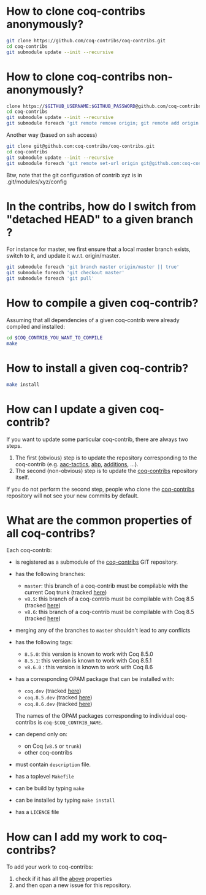 # How to clone coq-contribs anonymously?

```bash
git clone https://github.com/coq-contribs/coq-contribs.git
cd coq-contribs
git submodule update --init --recursive
```

# How to clone coq-contribs non-anonymously?

```bash
clone https://$GITHUB_USERNAME:$GITHUB_PASSWORD@github.com/coq-contribs/coq-contribs.git
cd coq-contribs
git submodule update --init --recursive
git submodule foreach 'git remote remove origin; git remote add origin https://$GITHUB_USERNAME:$GITHUB_PASSWORD@github.com/coq-contribs/$name.git'
```

Another way (based on ssh access)

```bash
git clone git@github.com:coq-contribs/coq-contribs.git
cd coq-contribs
git submodule update --init --recursive
git submodule foreach 'git remote set-url origin git@github.com:coq-contribs/$name.git'

```

Btw, note that the git configuration of contrib xyz is in .git/modules/xyz/config 

# In the contribs, how do I switch from "detached HEAD" to a given branch  ?

For instance for master, we first ensure that a local master branch exists, switch to it,
and update it w.r.t. origin/master.

```bash
git submodule foreach 'git branch master origin/master || true'
git submodule foreach 'git checkout master'
git submodule foreach 'git pull'
```

# How to compile a given coq-contrib?

Assuming that all dependencies of a given coq-contrib were already compiled and installed:
```bash
cd $COQ_CONTRIB_YOU_WANT_TO_COMPILE
make
```

# How to install a given coq-contrib?

```bash
make install
```

# How can I update a given coq-contrib?

If you want to update some particular coq-contrib, there are always two steps.
 1. The first (obvious) step is to update the repository corresponding to the coq-contrib (e.g. [aac-tactics](https://github.com/coq-contribs/aac-tactics/tree/master), [abp](https://github.com/coq-contribs/abp/tree/master), [additions](https://github.com/coq-contribs/additions/tree/master), ...).
 2. The second (non-obvious) step is to update the [coq-contribs](https://github.com/coq-contribs/coq-contribs/tree/master) repository itself.

If you do not perform the second step, people who clone the [coq-contribs](https://github.com/coq-contribs/coq-contribs/tree/master) repository will not see your new commits by default.

# What are the common properties of all coq-contribs?

Each coq-contrib:
 - is registered as a submodule of the [coq-contribs](https://github.com/coq-contribs/coq-contribs/tree/master) GIT repository.
 - has the following branches:
   - `master`: this branch of a coq-contrib must be compilable with the current Coq trunk (tracked [here](https://ci.inria.fr/coq/view/coq-contribs/job/coq-contribs-trunk))
   - `v8.5`: this branch of a coq-contrib must be compilable with Coq 8.5 (tracked [here](https://ci.inria.fr/coq/view/coq-contribs/job/coq-contribs-v8.5/))
   - `v8.6`: this branch of a coq-contrib must be compilable with Coq 8.5 (tracked [here](https://ci.inria.fr/coq/view/coq-contribs/job/coq-contribs-v8.6/))
 - merging any of the branches to `master` shouldn't lead to any conflicts
 - has the following tags:
   - `8.5.0`: this version is known to work with Coq 8.5.0
   - `8.5.1`: this version is known to work with Coq 8.5.1
   - `v8.6.0` : this version is known to work with Coq 8.6
 - has a corresponding OPAM package that can be installed with:
   - `coq.dev` (tracked [here](https://ci.inria.fr/coq/view/opam/job/opam-install.trunk/))
   - `coq.8.5.dev` (tracked [here](https://ci.inria.fr/coq/view/opam/job/opam-install.v8.5/))
   - `coq.8.6.dev` (tracked [here](https://ci.inria.fr/coq/view/opam/job/opam-install.v8.6/))
   
   The names of the OPAM packages corresponding to individual coq-contribs is `coq-$COQ_CONTRIB_NAME`.
 - can depend only on:
   - on Coq (`v8.5` or `trunk`)
   - other coq-contribs
 - must contain `description` file.
 - has a toplevel `Makefile`
 - can be build by typing `make`
 - can be installed by typing `make install`
 - has a `LICENCE` file

# How can I add my work to coq-contribs?

To add your work to coq-contribs:
 1. check if it has all the [above](#what-are-the-common-properties-of-all-coq-contribs) properties
 2. and then opan a new issue for this repository.
